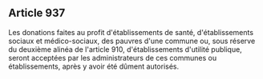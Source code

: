 Article 937
----
Les donations faites au profit d'établissements de santé, d'établissements
sociaux et médico-sociaux, des pauvres d'une commune ou, sous réserve du
deuxième alinéa de l'article 910, d'établissements d'utilité publique, seront
acceptées par les administrateurs de ces communes ou établissements, après y
avoir été dûment autorisés.
